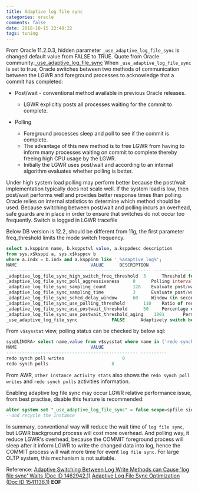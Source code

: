 ```yaml
---
title: Adaptive log file sync
categories: oracle
comments: false
date: 2018-10-15 22:48:22
tags: tuning
---
```


From Oracle 11.2.0.3, hidden parameter `_use_adaptive_log_file_sync` is changed default value from FALSE to TRUE.
Quote from Oracle community:[_use_adaptive_log_file_sync](https://community.oracle.com/thread/3520420)
When `_use_adaptive_log_file_sync` is set to true, Oracle switches between two methods of communication between the LGWR and foreground processes to acknowledge that a commit has completed:
   * Post/wait - conventional method available in previous Oracle releases.
      * LGWR explicitly posts all processes waiting for the commit to complete.

   * Polling
      * Foreground processes sleep and poll to see if the commit is complete.
      * The advantage of this new method is to free LGWR from having to inform many processes waiting on commit to complete thereby freeing high CPU usage by the LGWR.
      * Initially the LGWR uses post/wait and according to an internal algorithm evaluates whether polling is better.

Under high system load polling may perform better because the post/wait implementation typically does not scale well.
If the system load is low, then post/wait performs well and provides better response times than polling.
Oracle relies on internal statistics to determine which method should be used.
Because switching between post/wait and polling incurs an overhead, safe guards are in place in order to ensure that switches do not occur too frequently.
Switch is logged in LGWR tracefile
<!--more-->
Below DB version is 12.2, should be different from 11g, the first parameter freq_threshold limits the mode switch frequency.
```sql
select a.ksppinm name, b.ksppstvl value, a.ksppdesc description
from sys.x$ksppi a, sys.x$ksppcv b
where a.indx = b.indx and a.ksppinm like '_%adaptive_log%';
NAME							VALUE	   DESCRIPTION
------------------------------------------------------- ---------- ----------------------------------------------------------------------------
_adaptive_log_file_sync_high_switch_freq_threshold	3	   Threshold for frequent log file sync mode switches (per minute)
_adaptive_log_file_sync_poll_aggressiveness		0	   Polling interval selection bias (conservative=0, aggressive=100)
_adaptive_log_file_sync_sampling_count			128	   Evaluate post/wait versus polling every N writes
_adaptive_log_file_sync_sampling_time			3	   Evaluate post/wait versus polling every N seconds
_adaptive_log_file_sync_sched_delay_window		60	   Window (in seconds) for measuring average scheduling delay
_adaptive_log_file_sync_use_polling_threshold		110	   Ratio of redo synch time to expected poll time as a percentage
_adaptive_log_file_sync_use_postwait_threshold		50	   Percentage of foreground load from when post/wait was last used
_adaptive_log_file_sync_use_postwait_threshold_aging	1001	   Permille of foreground load from when post/wait was last used
_use_adaptive_log_file_sync				FALSE	   Adaptively switch between post/wait and polling
```

From `v$sysstat` view, polling status can be checked by below sql:
```sql
sys@LINORA> select name,value from v$sysstat where name in ('redo synch poll writes','redo synch polls');
NAME							VALUE
-------------------------------------------------- ----------
redo synch poll writes					    0
redo synch polls					    0
```
From AWR, `other instance activity stats` also shows the `redo synch poll writes` and `redo synch polls` activities information.

Enabling adaptive log file sync may occur LGWR relative performance issue, from best practise, disable this feature is recommended:
```sql
alter system set "_use_adaptive_log_file_sync" = false scope=spfile sid='*';
--and recycle the instance
```

In summary, conventional way will reduce the wait time of `log file sync`, but LGWR background process will cost more overhead.
And polling way, it reduce LGWR's overhead, because the COMMIT foreground process will sleep after it inform LGWR to write the changed data into log, hence the COMMIT process will wait more time for event `log file sync`. For large OLTP system, this mechanism is not suitable.

Reference:
[Adaptive Switching Between Log Write Methods can Cause 'log file sync' Waits (Doc ID 1462942.1)](https://support.oracle.com/epmos/faces/DocumentDisplay?_afrLoop=439981931225234&id=1462942.1&_adf.ctrl-state=kw6ghokkn_57)
[Adaptive Log File Sync Optimization (Doc ID 1541136.1)](https://support.oracle.com/epmos/faces/DocumentDisplay?_afrLoop=440133138964903&id=1541136.1&_adf.ctrl-state=kw6ghokkn_114)
__EOF__
